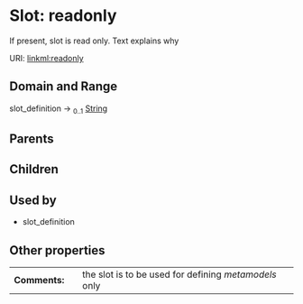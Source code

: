 
# Slot: readonly


If present, slot is read only.  Text explains why

URI: [linkml:readonly](https://w3id.org/linkml/readonly)


## Domain and Range

slot_definition &#8594;  <sub>0..1</sub> [String](types/String.md)

## Parents


## Children


## Used by

 * slot_definition

## Other properties

|  |  |  |
| --- | --- | --- |
| **Comments:** | | the slot is to be used for defining *metamodels* only |

